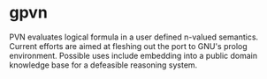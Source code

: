 gpvn
====

PVN evaluates logical formula in a user defined n-valued semantics. Current efforts are aimed at fleshing out the port to GNU\'s prolog environment. Possible uses include embedding into a public domain knowledge base for a defeasible reasoning system.
